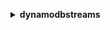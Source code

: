 **<details ><summary style="color:none;">dynamodbstreams</summary><blockquote>**

- **<details><summary style="color:none;"><b><u>describe-stream</b></u></summary><blockquote>**

  * **<p style="color:none;">--stream-arn</p>**
  * **<p style="color:none;">--limit</p>**
  * **<p style="color:none;">--exclusive-start-shard-id</p>**
  * **<p style="color:none;">--cli-input-json</p>**
  * **<p style="color:none;">--cli-input-yaml</p>**
  * **<p style="color:none;">--generate-cli-skeleton</p>**
  </br>
  **<p style="color:red;">Description</p>**
  </br>
  ## **Examples**
  ```bash

  ```
  ```json

  ```


- **<details><summary style="color:none;"><b><u>get-records</b></u></summary><blockquote>**

  * **<p style="color:none;">--shard-iterator</p>**
  * **<p style="color:none;">--limit</p>**
  * **<p style="color:none;">--cli-input-json</p>**
  * **<p style="color:none;">--cli-input-yaml</p>**
  * **<p style="color:none;">--generate-cli-skeleton</p>**
  </br>
  **<p style="color:red;">Description</p>**
  </br>
  ## **Examples**
  ```bash

  ```
  ```json

  ```


- **<details><summary style="color:none;"><b><u>get-shard-iterator</b></u></summary><blockquote>**

  * **<p style="color:none;">--stream-arn</p>**
  * **<p style="color:none;">--shard-id</p>**
  * **<p style="color:none;">--shard-iterator-type</p>**
  * **<p style="color:none;">--sequence-number</p>**
  * **<p style="color:none;">--cli-input-json</p>**
  * **<p style="color:none;">--cli-input-yaml</p>**
  * **<p style="color:none;">--generate-cli-skeleton</p>**
  </br>
  **<p style="color:red;">Description</p>**
  </br>
  ## **Examples**
  ```bash

  ```
  ```json

  ```


- **<details><summary style="color:none;"><b><u>help</b></u></summary><blockquote>**

  * **<p style="color:none;"></p>**
  </br>
  **<p style="color:red;">Description</p>**
  </br>
  ## **Examples**
  ```bash

  ```
  ```json

  ```


- **<details><summary style="color:none;"><b><u>list-streams</b></u></summary><blockquote>**

  * **<p style="color:none;">--table-name</p>**
  * **<p style="color:none;">--limit</p>**
  * **<p style="color:none;">--exclusive-start-stream-arn</p>**
  * **<p style="color:none;">--cli-input-json</p>**
  * **<p style="color:none;">--cli-input-yaml</p>**
  * **<p style="color:none;">--generate-cli-skeleton</p>**
  </br>
  **<p style="color:red;">Description</p>**
  </br>
  ## **Examples**
  ```bash

  ```
  ```json

  ```


</blockquote></details>
</blockquote></details>
</blockquote></details>
</blockquote></details>
</blockquote></details>
</blockquote></details>
